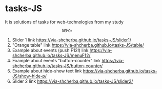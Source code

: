 # tasks-JS
It is solutions of tasks for web-technologies from my study

                              DEMO:

1. Slider 1  link https://via-shcherba.github.io/tasks-JS/slider1/
2. "Orange table" link  https://via-shcherba.github.io/tasks-JS/table/  
3. Example about events (push F12!) link  https://via-shcherba.github.io/tasks-JS/menuF12/  
4. Example about events "button-counter" link  https://via-shcherba.github.io/tasks-JS/button-counter/  
5. Example about hide-show text link    https://via-shcherba.github.io/tasks-JS/show-hide-p/
6. Slider 2 link https://via-shcherba.github.io/tasks-JS/slider2/

